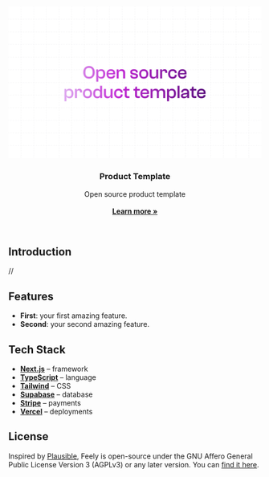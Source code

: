 <a href="https://www.fucina.studio">
  <img alt="Open source product template" src="https://github.com/fucinastudio/product-template/blob/main/public/assets/readme.png">
</a>

<h3 align="center">Product Template</h3>

<p align="center">
    Open source product template
    <br />
    <br />
    <a href="https://fucina.studio"><strong>Learn more »</strong></a>
</p>

<br/>

## Introduction

//

## Features

- **First**: your first amazing feature.
- **Second**: your second amazing feature.

## Tech Stack

- **[Next.js](https://nextjs.org/)** – framework
- **[TypeScript](https://www.typescriptlang.org/)** – language
- **[Tailwind](https://tailwindcss.com/)** – CSS
- **[Supabase](https://supabase.com/)** – database
- **[Stripe](https://stripe.com/)** – payments
- **[Vercel](https://vercel.com/)** – deployments

## License

Inspired by [Plausible](https://plausible.io/), Feely is open-source under the GNU Affero General Public License Version 3 (AGPLv3) or any later version. You can [find it here](https://github.com/fucinastudio/product-template/blob/main/LICENSE.md).
